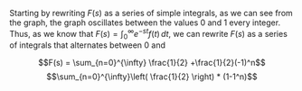 Starting by rewriting $F(s)$ as a series of simple integrals, as we can see from the graph, the graph oscillates between the values 0 and 1 every integer. Thus, as we know that $F(s) = \int_{0}^{\infty} e^{-st}f(t) \, dt$, we can rewrite $F(s)$ as a series of integrals that alternates between 0 and 

$$F(s) = \sum_{n=0}^{\infty} \frac{1}{2} +\frac{1}{2}(-1)^n$$
$$\sum_{n=0}^{\infty}\left( \frac{1}{2} \right) * (1-1^n)$$
